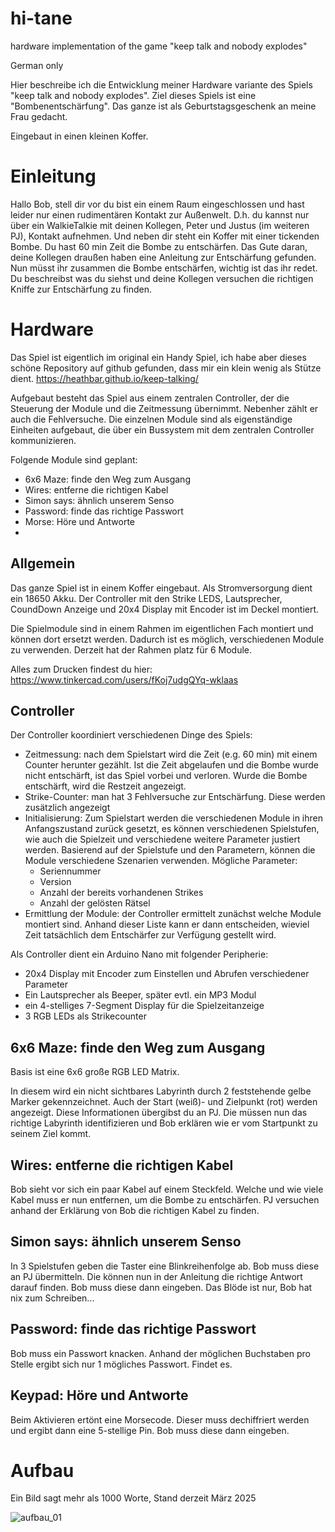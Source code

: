# hi-tane
hardware implementation of the game "keep talk and nobody explodes"

German only

Hier beschreibe ich die Entwicklung meiner Hardware variante des Spiels "keep talk and nobody explodes".
Ziel dieses Spiels ist eine "Bombenentschärfung".  Das ganze ist als Geburtstagsgeschenk an meine Frau gedacht. 

Eingebaut in einen kleinen Koffer. 

# Einleitung

Hallo Bob, 
stell dir vor du bist ein einem Raum eingeschlossen und hast leider nur einen rudimentären Kontakt zur Außenwelt. D.h. du kannst nur über ein WalkieTalkie mit deinen Kollegen, Peter und Justus (im weiteren PJ), Kontakt aufnehmen. Und neben dir steht ein Koffer mit einer tickenden Bombe. Du hast 60 min Zeit die Bombe zu entschärfen. Das Gute daran, deine Kollegen draußen haben eine Anleitung zur Entschärfung gefunden. Nun müsst ihr zusammen die Bombe entschärfen, wichtig ist das ihr redet. Du beschreibst was du siehst und deine Kollegen versuchen die richtigen Kniffe zur Entschärfung zu finden.

# Hardware

Das Spiel ist eigentlich im original ein Handy Spiel, ich habe aber dieses schöne Repository auf github gefunden, dass mir ein klein wenig als Stütze dient. https://heathbar.github.io/keep-talking/

Aufgebaut besteht das Spiel aus einem zentralen Controller, der die Steuerung der Module und die Zeitmessung übernimmt. Nebenher zählt er auch die Fehlversuche. Die einzelnen Module sind als eigenständige Einheiten aufgebaut, die über ein Bussystem mit dem zentralen Controller kommunizieren.

Folgende Module sind geplant:

- 6x6 Maze: finde den Weg zum Ausgang
- Wires: entferne die richtigen Kabel
- Simon says: ähnlich unserem Senso
- Password: finde das richtige Passwort
- Morse: Höre und Antworte
- 

## Allgemein

Das ganze Spiel ist in einem Koffer eingebaut. Als Stromversorgung dient ein 18650 Akku. Der Controller mit den Strike LEDS, Lautsprecher, CoundDown Anzeige und 20x4 Display mit Encoder ist im Deckel montiert.

Die Spielmodule sind in einem Rahmen im eigentlichen Fach montiert und können dort ersetzt werden. Dadurch ist es möglich, verschiedenen Module zu verwenden. Derzeit hat der Rahmen platz für 6 Module. 

Alles zum Drucken findest du hier: https://www.tinkercad.com/users/fKoj7udgQYq-wklaas



## Controller

Der Controller koordiniert verschiedenen Dinge des Spiels:

- Zeitmessung: nach dem Spielstart wird die Zeit (e.g. 60 min) mit einem Counter herunter gezählt. Ist die Zeit abgelaufen und die Bombe wurde nicht entschärft, ist das Spiel vorbei und verloren. Wurde die Bombe entschärft, wird die Restzeit angezeigt.
- Strike-Counter: man hat 3 Fehlversuche zur Entschärfung. Diese werden zusätzlich angezeigt
- Initialisierung: Zum Spielstart werden die verschiedenen Module in ihren Anfangszustand zurück gesetzt, es können verschiedenen Spielstufen, wie auch die Spielzeit und verschiedene weitere Parameter justiert werden. Basierend auf der Spielstufe und den Parametern, können die Module verschiedene Szenarien verwenden. Mögliche Parameter:
  - Seriennummer
  - Version
  - Anzahl der bereits vorhandenen Strikes
  - Anzahl der gelösten Rätsel
- Ermittlung der Module: der Controller ermittelt zunächst welche Module montiert sind. Anhand dieser Liste kann er dann entscheiden, wieviel Zeit tatsächlich dem Entschärfer zur Verfügung gestellt wird.

Als Controller dient ein Arduino Nano mit folgender Peripherie:

- 20x4 Display mit Encoder zum Einstellen und Abrufen verschiedener Parameter
- Ein Lautsprecher als Beeper, später evtl. ein MP3 Modul
- ein 4-stelliges 7-Segment Display für die Spielzeitanzeige
- 3 RGB LEDs als Strikecounter

## 6x6 Maze: finde den Weg zum Ausgang

Basis ist eine 6x6 große RGB LED Matrix.

In diesem wird ein nicht sichtbares Labyrinth durch 2 feststehende gelbe Marker gekennzeichnet. Auch der Start (weiß)- und Zielpunkt (rot) werden angezeigt. Diese Informationen übergibst du an PJ. Die müssen nun das richtige Labyrinth identifizieren und Bob erklären wie er vom Startpunkt zu seinem Ziel kommt.

## Wires: entferne die richtigen Kabel

Bob sieht vor sich ein paar Kabel auf einem Steckfeld. Welche und wie viele Kabel muss er nun entfernen, um die Bombe zu entschärfen. PJ versuchen anhand der Erklärung von Bob die richtigen Kabel zu finden.

## Simon says: ähnlich unserem Senso

In 3 Spielstufen geben die Taster eine Blinkreihenfolge ab. Bob muss diese an PJ übermitteln. Die können nun in der Anleitung die richtige Antwort darauf finden. Bob muss diese dann eingeben. Das Blöde ist nur, Bob hat nix zum Schreiben...

## Password: finde das richtige Passwort

Bob muss ein Passwort knacken. Anhand der möglichen Buchstaben pro Stelle ergibt sich nur 1 mögliches Passwort. Findet es.

## Keypad: Höre und Antworte

Beim Aktivieren ertönt eine Morsecode. Dieser muss dechiffriert werden und ergibt dann eine 5-stellige Pin. Bob muss diese dann eingeben.

# Aufbau

Ein Bild sagt mehr als 1000 Worte, Stand derzeit März 2025

![aufbau_01](H:\privat\git-sourcen\hi-tane\aufbau_01.jpg)
